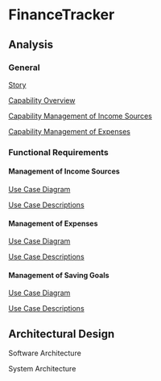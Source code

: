 # FinanceTracker

## Analysis

### General

[Story](./pages/story.md)

[Capability Overview](./pages/capabilities.md)

[Capability Management of Income Sources](./pages/capability_management_of_income_sources.md)

[Capability Management of Expenses](./pages/capability_management_of_expenses.md)

### Functional Requirements

#### Management of Income Sources

[Use Case Diagram](./pages/use_case_diagram_management_of_income_sources.md)

[Use Case Descriptions](./pages/use_case_descriptions_management_of_income_sources.md)

#### Management of Expenses

[Use Case Diagram](./pages/use_case_diagram_management_of_expenses.md)

[Use Case Descriptions](./pages/use_case_descriptions_management_of_expenses.md)

#### Management of Saving Goals

[Use Case Diagram](./pages/use_case_diagram_management_of_saving_goals.md)

[Use Case Descriptions](./pages/use_case_descriptions_management_of_saving_goals.md)

## Architectural Design

Software Architecture

System Architecture

